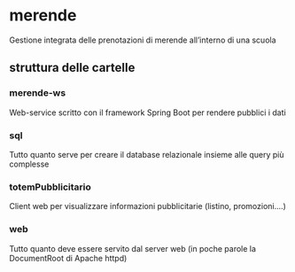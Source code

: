 # merende

Gestione integrata delle prenotazioni di merende all’interno di una scuola

## struttura delle cartelle

### merende-ws

Web-service scritto con il framework Spring Boot per rendere pubblici i dati

### sql

Tutto quanto serve per creare il database
relazionale insieme alle query più complesse

### totemPubblicitario

Client web per visualizzare informazioni
pubblicitarie (listino, promozioni....)

### web

Tutto quanto deve essere servito dal server web (in poche parole
la DocumentRoot di Apache httpd)